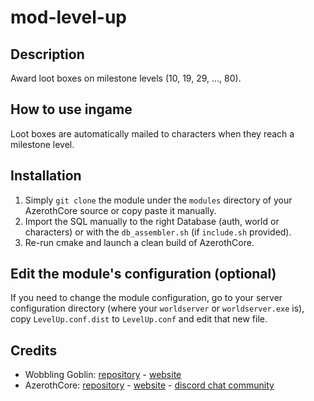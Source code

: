 # mod-level-up

## Description
Award loot boxes on milestone levels (10, 19, 29, ..., 80).

## How to use ingame
Loot boxes are automatically mailed to characters when they reach a milestone level.

## Installation
1. Simply `git clone` the module under the `modules` directory of your AzerothCore source or copy paste it manually.
2. Import the SQL manually to the right Database (auth, world or characters) or with the `db_assembler.sh` (if `include.sh` provided).
3. Re-run cmake and launch a clean build of AzerothCore.

## Edit the module's configuration (optional)
If you need to change the module configuration, go to your server configuration directory (where your `worldserver` or `worldserver.exe` is), copy `LevelUp.conf.dist` to `LevelUp.conf` and edit that new file.

## Credits
* Wobbling Goblin: [repository](https://github.com/wobgob) - [website](https://wobgob.com)
* AzerothCore: [repository](https://github.com/azerothcore) - [website](http://azerothcore.org/) - [discord chat community](https://discord.gg/PaqQRkd)
